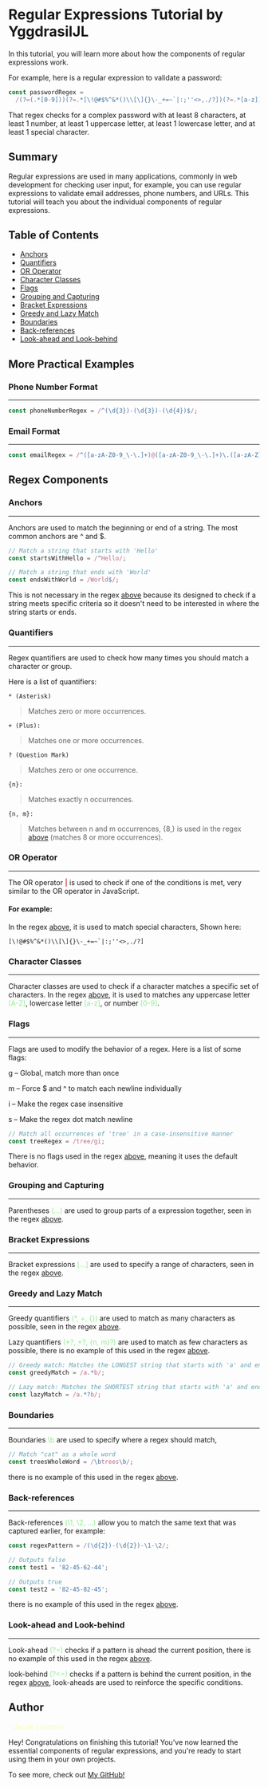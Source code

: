 # Regular Expressions Tutorial by YggdrasilJL

In this tutorial, you will learn more about how the components of regular expressions work.

<a id='regex'></a>

For example, here is a regular expression to validate a password:

```js
const passwordRegex =
  /(?=(.*[0-9]))(?=.*[\!@#$%^&*()\\[\]{}\-_+=~`|:;''<>,./?])(?=.*[a-z])(?=(.*[A-Z]))(?=(.*)).{8,}/;
```

That regex checks for a complex password with at least 8 characters, at least 1 number, at least 1 uppercase letter, at least 1 lowercase letter, and at least 1 special character.

## Summary

Regular expressions are used in many applications, commonly in web development for checking user input, for example, you can use regular expressions to validate email addresses, phone numbers, and URLs. This tutorial will teach you about the individual components of regular expressions.

## Table of Contents

- [Anchors](#anchors)
- [Quantifiers](#quantifiers)
- [OR Operator](#or-operator)
- [Character Classes](#character-classes)
- [Flags](#flags)
- [Grouping and Capturing](#grouping-and-capturing)
- [Bracket Expressions](#bracket-expressions)
- [Greedy and Lazy Match](#greedy-and-lazy-match)
- [Boundaries](#boundaries)
- [Back-references](#back-references)
- [Look-ahead and Look-behind](#look-ahead-and-look-behind)

## More Practical Examples

### Phone Number Format

---

```js
const phoneNumberRegex = /^(\d{3})-(\d{3})-(\d{4})$/;
```

### Email Format

---

```js
const emailRegex = /^([a-zA-Z0-9_\-\.]+)@([a-zA-Z0-9_\-\.]+)\.([a-zA-Z]{2,5})$/;
```

## Regex Components

### Anchors

---

Anchors are used to match the beginning or end of a string. The most common anchors are ^ and $.

```js
// Match a string that starts with 'Hello'
const startsWithHello = /^Hello/;

// Match a string that ends with 'World'
const endsWithWorld = /World$/;
```

This is not necessary in the regex [above](#regex) because its designed to check if a string meets specific criteria so it doesn't need to be interested in where the string starts or ends.

### Quantifiers

---

Regex quantifiers are used to check how many times you should match a character or group.

Here is a list of quantifiers:

    * (Asterisk)

> Matches zero or more occurrences.

    + (Plus):

> Matches one or more occurrences.

    ? (Question Mark)

> Matches zero or one occurrence.

    {n}:

> Matches exactly n occurrences.

    {n, m}:

> Matches between n and m occurrences, {8,} is used in the regex [above](#regex) (matches 8 or more occurrences).

### OR Operator

---

The OR operator <span style='color: #cd5c5c;'>**|**</span> is used to check if one of the conditions is met, very similar to the OR operator in JavaScript.

#### For example:

In the regex [above](#regex), it is used to match special characters, Shown here:

```
[\!@#$%^&*()\\[\]{}\-_+=~`|:;''<>,./?]
```

### Character Classes

---

Character classes are used to check if a character matches a specific set of characters. In the regex [above](#regex), it is used to matches any uppercase letter <span style='color: lightgreen;'>[A-Z]</span>, lowercase letter <span style='color: lightgreen;'>[a-z]</span>, or number <span style='color: lightgreen;'>[0-9]</span>.

### Flags

---

Flags are used to modify the behavior of a regex. Here is a list of some flags:

g – Global, match more than once

m – Force $ and ^ to match each newline individually

i – Make the regex case insensitive

s – Make the regex dot match newline

```js
// Match all occurrences of 'tree' in a case-insensitive manner
const treeRegex = /tree/gi;
```

There is no flags used in the regex [above](#regex), meaning it uses the default behavior.

### Grouping and Capturing

---

Parentheses <span style='color: lightgreen;'>(...)</span> are used to group parts of a expression together, seen in the regex [above](#regex).

### Bracket Expressions

---

Bracket expressions <span style='color: lightgreen;'>[...]</span> are used to specify a range of characters, seen in the regex [above](#regex).

### Greedy and Lazy Match

---

Greedy quantifiers <span style='color: lightgreen;'> (\*, +, {})</span> are used to match as many characters as possible, seen in the regex [above](#regex).

Lazy quantifiers <span style='color: lightgreen;'>(\*?, +?, {n, m}?)</span> are used to match as few characters as possible, there is no example of this used in the regex [above](#regex).

```js
// Greedy match: Matches the LONGEST string that starts with 'a' and ends with 'b'
const greedyMatch = /a.*b/;

// Lazy match: Matches the SHORTEST string that starts with 'a' and ends with 'b'
const lazyMatch = /a.*?b/;
```

### Boundaries

---

Boundaries <span style='color: lightgreen;'>\b</span> are used to specify where a regex should match,

```js
// Match "cat" as a whole word
const treesWholeWord = /\btrees\b/;
```

there is no example of this used in the regex [above](#regex).

### Back-references

---

Back-references <span style='color: lightgreen;'>(\1, \2, ...)</span> allow you to match the same text that was captured earlier, for example:

```js
const regexPattern = /(\d{2})-(\d{2})-\1-\2/;

// Outputs false
const test1 = '82-45-62-44';

// Outputs true
const test2 = '82-45-82-45';
```

there is no example of this used in the regex [above](#regex).

### Look-ahead and Look-behind

---

Look-ahead <span style='color: lightgreen;'>(?=)</span> checks if a pattern is ahead the current position, there is no example of this used in the regex [above](#regex).

look-behind <span style='color: lightgreen;'>(?<=)</span> checks if a pattern is behind the current position, in the regex [above](#regex), look-aheads are used to reinforce the specific conditions.

## Author

<span style='color: lightgoldenrodyellow;'>**- Jacob Lowther**</span>

Hey! Congratulations on finishing this tutorial! You've now learned the essential components of regular expressions, and you're ready to start using them in your own projects.

To see more, check out [My GitHub!](https://github.com/yggdrasiljl)

